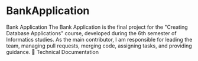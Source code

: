 # BankApplication
Bank Application The Bank Application is the final project for the "Creating Database Applications" course, developed during the 6th semester of Informatics studies.  As the main contributor, I am responsible for leading the team, managing pull requests, merging code, assigning tasks, and providing guidance.  📄 Technical Documentation
